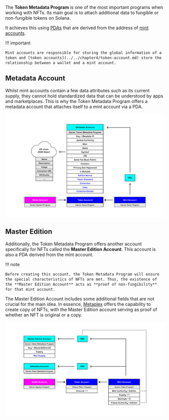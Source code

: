 The **Token Metadata Program** is one of the most important programs when working with NFTs. Its main goal is to attach additional data to fungible or non-fungible tokens on Solana.

It achieves this using [PDAs](../../chapter3/program-derived-address.md) that are derived from the address of [mint accounts](../../chapter4/mint-account.md).

!!! important

    Mint accounts are responsible for storing the global information of a token and [token accounts](../../chapter4/token-account.md) store the relationship between a wallet and a mint account.

## Metadata Account

Whilst mint accounts contain a few data attributes such as its current supply, they cannot hold standardized data that can be understood by apps and marketplaces. This is why the Token Metadata Program offers a metadata account that attaches itself to a mint account via a PDA.

![Blockchain](../../../images/metaplex-metadata-account.png)

## Master Edition

Additionally, the Token Metadata Program offers another account specifically for NFTs called the **Master Edition Account**. This account is also a PDA derived from the mint account.

!!! note

    Before creating this account, the Token Metadata Program will ensure the special characteristics of NFTs are met. Thus, the existence of the **Master Edition Account** acts as **proof of non-fungibility** for that mint account.

The Master Edition Account includes some additional fields that are not crucial for the main idea. In essence, [Metaplex](./metaplex.md) offers the capability to create copy of NFTs, with the Master Edition account serving as proof of whether an NFT is original or a copy.

![Blockchain](../../../images/master-edition.png)

